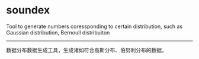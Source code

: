 # soundex

Tool to generate numbers coressponding to certain distribution, such as Gaussian distribution, Bernoull distribuiton

---------------------------------------------------

数据分布数据生成工具，生成诸如符合高斯分布、伯努利分布的数据。